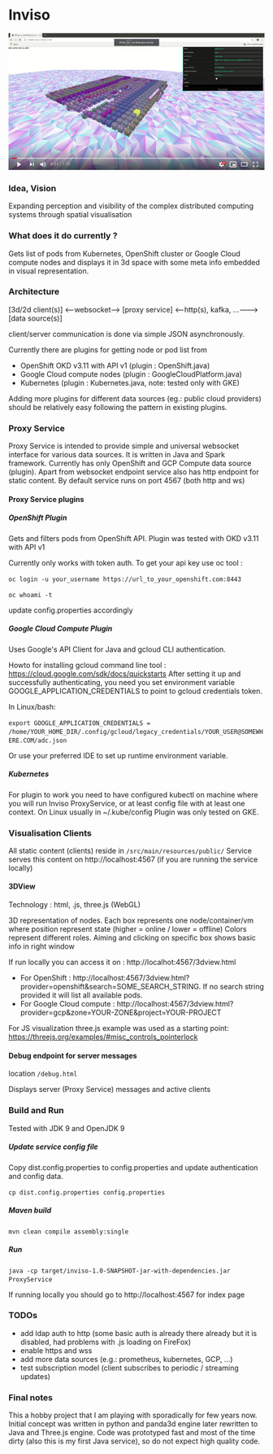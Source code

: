 # Inviso

[![Screen capture video](https://raw.githubusercontent.com/rgombash/inviso/master/inviso_screenshot.png)](https://youtu.be/b5nJMbBpMWQ "Screen capture video")

### Idea, Vision

Expanding perception and visibility of the complex distributed computing systems through spatial visualisation

### What does it do currently ?

Gets list of pods from Kubernetes, OpenShift cluster or Google Cloud compute nodes and displays it in 3d space with some meta info embedded in visual representation.

### Architecture

[3d/2d client(s)] <--websocket--> [proxy service] <--http(s), kafka, ...---> [data source(s)]

client/server communication is done via simple JSON asynchronously.

Currently there are plugins for getting node or pod list from
* OpenShift OKD v3.11 with API v1 (plugin : OpenShift.java) 
* Google Cloud compute nodes (plugin : GoogleCloudPlatform.java)  
* Kubernetes (plugin : Kubernetes.java, note: tested only with GKE)

Adding more plugins for different data sources (eg.: public cloud providers) should be relatively easy following the pattern in existing plugins.

### Proxy Service

Proxy Service is intended to provide simple and universal websocket interface for various data sources.
It is written in Java and Spark framework. Currently has only OpenShift and GCP Compute data source (plugin).
Apart from websocket endpoint service also has http endpoint for static content. 
By default service runs on port 4567 (both http and ws)

#### Proxy Service plugins

##### OpenShift Plugin

Gets and filters pods from OpenShift API. Plugin was tested with OKD v3.11 with API v1

Currently only works with token auth. 
To get your api key use oc tool : 

`oc login -u your_username https://url_to_your_openshift.com:8443`

`oc whoami -t` 

update config.properties accordingly

##### Google Cloud Compute Plugin

Uses Google's API Client for Java and gcloud CLI authentication.  

Howto for installing gcloud command line tool : https://cloud.google.com/sdk/docs/quickstarts
After setting it up and successfully authenticating, you need you set environment variable GOOGLE_APPLICATION_CREDENTIALS to point to gcloud credentials token.

In Linux/bash: 

`export GOOGLE_APPLICATION_CREDENTIALS = /home/YOUR_HOME_DIR/.config/gcloud/legacy_credentials/YOUR_USER@SOMEWHERE.COM/adc.json`

Or use your preferred IDE to set up runtime environment variable.   

##### Kubernetes

For plugin to work you need to have configured kubectl on machine where you will run Inviso ProxyService, or at least config file with at least one context. On Linux usually in ~/.kube/config
Plugin was only tested on GKE. 

### Visualisation Clients

All static content (clients) reside in `/src/main/resources/public/`
Service serves this content on http://localhost:4567 (if you are running the service locally)

#### 3DView 

Technology : html, .js, three.js (WebGL)

3D representation of nodes. Each box represents one node/container/vm where position represent state (higher = online / lower = offline)
Colors represent different roles. Aiming and clicking on specific box shows basic info in right window

If run locally you can access it on : http://localhot:4567/3dview.html

* For OpenShift : http://localhost:4567/3dview.html?provider=openshift&search=SOME_SEARCH_STRING. If no search string provided it will list all available pods.
* For Google Cloud compute : http://localhost:4567/3dview.html?provider=gcp&zone=YOUR-ZONE&project=YOUR-PROJECT

For JS visualization three.js example was used as a starting point: https://threejs.org/examples/#misc_controls_pointerlock

#### Debug endpoint for server messages

location `/debug.html`

Displays server (Proxy Service) messages and active clients

### Build and Run

Tested with JDK 9 and OpenJDK 9 

##### Update service config file

Copy dist.config.properties to config.properties and update authentication and config data.

`cp dist.config.properties config.properties`

##### Maven build

`mvn clean compile assembly:single`

##### Run

`java -cp target/inviso-1.0-SNAPSHOT-jar-with-dependencies.jar ProxyService`

If running locally you should go to http://localhost:4567 for index page

### TODOs
* add ldap auth to http (some basic auth is already there already but it is disabled, had problems with .js loading on FireFox)
* enable https and wss
* add more data sources (e.g.: prometheus, kubernetes, GCP, ...)
* test subscription model (client subscribes to periodic / streaming updates)

### Final notes
This a hobby project that I am playing with sporadically for few years now. Initial concept was written in python and panda3d engine later rewritten to Java and Three.js engine.
Code was prototyped fast and most of the time dirty (also this is my first Java service), so do not expect high quality code.

